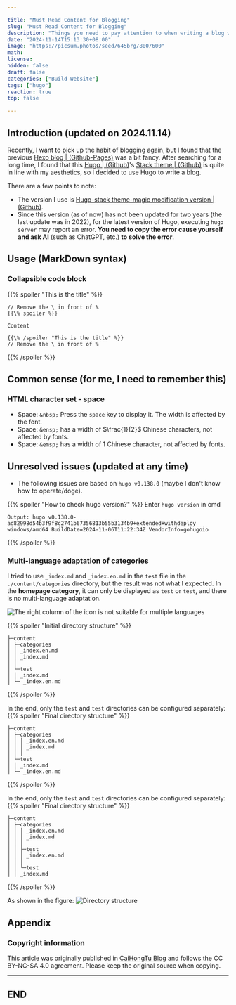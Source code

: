 ```yaml
---

title: "Must Read Content for Blogging"
slug: "Must Read Content for Blogging"
description: "Things you need to pay attention to when writing a blog with Hugo."
date: "2024-11-14T15:13:30+08:00"
image: "https://picsum.photos/seed/645brg/800/600"
math: 
license: 
hidden: false
draft: false 
categories: ["Build Website"]
tags: ["hugo"]
reaction: true
top: false

---
```


## Introduction (updated on 2024.11.14)
Recently, I want to pick up the habit of blogging again, but I found that the previous [Hexo blog | (Github-Pages)](https://rento666.github.io) was a bit fancy. After searching for a long time, I found that this [Hugo | (Github)](https://github.com/gohugoio/hugo)'s [Stack theme | (Github)](https://github.com/CaiJimmy/hugo-theme-stack) is quite in line with my aesthetics, so I decided to use Hugo to write a blog.

There are a few points to note:
* The version I use is [Hugo-stack theme-magic modification version | (Github)](https://github.com/Mantyke/Hugo-stack-theme-mod).
* Since this version (as of now) has not been updated for two years (the last update was in 2022), for the latest version of Hugo, executing `hugo server` may report an error. **You need to copy the error cause yourself and ask AI** (such as ChatGPT, etc.) **to solve the error**.

## Usage (MarkDown syntax)
### Collapsible code block

{{% spoiler "This is the title" %}}
```
// Remove the \ in front of %
{{\% spoiler %}}

Content

{{\% /spoiler "This is the title" %}}
// Remove the \ in front of %
```
{{% /spoiler %}}

## Common sense (for me, I need to remember this)

### HTML character set - space

* Space: `&nbsp;` Press the `space` key to display it. The width is affected by the font.
* Space: `&ensp;` has a width of $\frac{1}{2}$ Chinese characters, not affected by fonts.
* Space: `&emsp;` has a width of 1 Chinese character, not affected by fonts.

## Unresolved issues (updated at any time)

* The following issues are based on `hugo v0.138.0` (maybe I don't know how to operate/doge).

{{% spoiler "How to check hugo version?" %}}
Enter `hugo version` in cmd

```
Output: hugo v0.138.0-ad82998d54b3f9f8c2741b67356813b55b3134b9+extended+withdeploy windows/amd64 BuildDate=2024-11-06T11:22:34Z VendorInfo=gohugoio
```
{{% /spoiler %}}

### Multi-language adaptation of categories

I tried to use `_index.md` and `_index.en.md` in the `test` file in the `./content/categories` directory, but the result was not what I expected. In the **homepage category**, it can only be displayed as `test` or `test`, and there is no multi-language adaptation.

![The right column of the icon is not suitable for multiple languages](https://s2.loli.net/2024/11/14/wJNV8LWTyKCSsom.png)

{{% spoiler "Initial directory structure" %}}
```
├─content
│ ├─categories
│ │ _index.en.md
│ │ _index.md
│ │
│ └─test
│ │ _index.md
│ └─ _index.en.md
```
{{% /spoiler %}}

In the end, only the `test` and `test` directories can be configured separately:
{{% spoiler "Final directory structure" %}}
```
├─content
│ ├─categories
│ │ │ _index.en.md
│ │ │ _index.md
│ │ │
│ └─test
│ │ _index.md
│ └─ _index.en.md
```
{{% /spoiler %}}

In the end, only the `test` and `test` directories can be configured separately:
{{% spoiler "Final directory structure" %}}
```
├─content
│ ├─categories
│ │ │ _index.en.md
│ │ │ _index.md
│ │ │
│ │ ├─test
│ │ │ _index.en.md
│ │ │
│ │ └─test
│ │ _index.md
```
{{% /spoiler %}}

As shown in the figure:
![Directory structure](https://s2.loli.net/2024/11/14/ps4S2Jmn9IbtArC.png)

## Appendix

### Copyright information

This article was originally published in [CaiHongTu Blog](https://caihongtu.asia) and follows the CC BY-NC-SA 4.0 agreement. Please keep the original source when copying.

---
## END